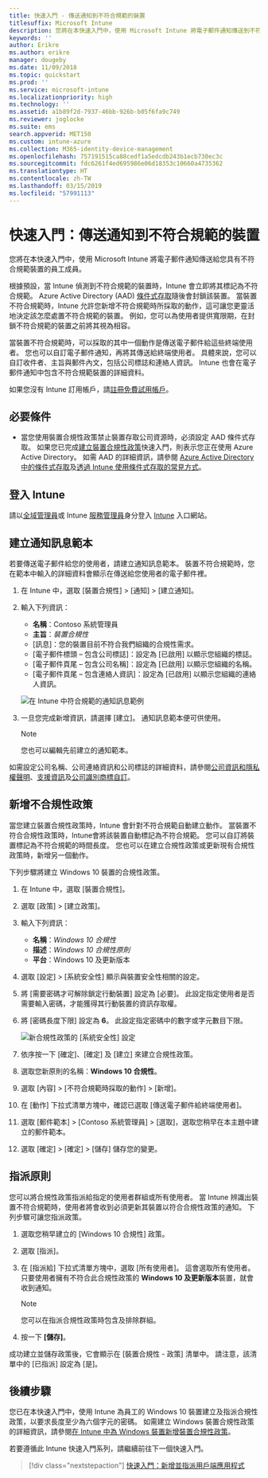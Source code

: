 ```yaml
---
title: 快速入門 - 傳送通知到不符合規範的裝置
titlesuffix: Microsoft Intune
description: 您將在本快速入門中，使用 Microsoft Intune 將電子郵件通知傳送到不符合規範的裝置。
keywords: ''
author: Erikre
ms.author: erikre
manager: dougeby
ms.date: 11/09/2018
ms.topic: quickstart
ms.prod: ''
ms.service: microsoft-intune
ms.localizationpriority: high
ms.technology: ''
ms.assetid: a1b89f2d-7937-46bb-926b-b05f6fa9c749
ms.reviewer: joglocke
ms.suite: ems
search.appverid: MET150
ms.custom: intune-azure
ms.collection: M365-identity-device-management
ms.openlocfilehash: 757191515ca88cedf1a5edcdb243b1ecb730ec3c
ms.sourcegitcommit: fdc6261f4ed695986e06d18353c10660a4735362
ms.translationtype: HT
ms.contentlocale: zh-TW
ms.lasthandoff: 03/15/2019
ms.locfileid: "57991113"
---
```

# <a name="quickstart-send-notifications-to-noncompliant-devices"></a>快速入門：傳送通知到不符合規範的裝置

您將在本快速入門中，使用 Microsoft Intune 將電子郵件通知傳送給您具有不符合規範裝置的員工成員。

根據預設，當 Intune 偵測到不符合規範的裝置時，Intune 會立即將其標記為不符合規範。 Azure Active Directory (AAD) [條件式存取](https://docs.microsoft.com/azure/active-directory/active-directory-conditional-access-azure-portal)隨後會封鎖該裝置。 當裝置不符合規範時，Intune 允許您新增不符合規範時所採取的動作，這可讓您更靈活地決定該怎麼處置不符合規範的裝置。 例如，您可以為使用者提供寬限期，在封鎖不符合規範的裝置之前將其視為相容。

當裝置不符合規範時，可以採取的其中一個動作是傳送電子郵件給這些終端使用者。 您也可以自訂電子郵件通知，再將其傳送給終端使用者。 具體來說，您可以自訂收件者、主旨與郵件內文，包括公司標誌和連絡人資訊。 Intune 也會在電子郵件通知中包含不符合規範裝置的詳細資料。

如果您沒有 Intune 訂用帳戶，請[註冊免費試用帳戶](free-trial-sign-up.md)。

## <a name="prerequisites"></a>必要條件
- 當您使用裝置合規性政策禁止裝置存取公司資源時，必須設定 AAD 條件式存取。 如果您已完成[建立裝置合規性政策](quickstart-set-password-length-android.md)快速入門，則表示您正在使用 Azure Active Directory。 如需 AAD 的詳細資訊，請參閱 [Azure Active Directory 中的條件式存取](https://docs.microsoft.com/azure/active-directory/active-directory-conditional-access-azure-portal)及[透過 Intune 使用條件式存取的常見方式](conditional-access-intune-common-ways-use.md)。

## <a name="sign-in-to-intune"></a>登入 Intune

請以[全域管理員](users-add.md#types-of-administrators)或 Intune [服務管理員](users-add.md#types-of-administrators)身分登入 [Intune](https://aka.ms/intuneportal) 入口網站。 

## <a name="create-a-notification-message-template"></a>建立通知訊息範本

若要傳送電子郵件給您的使用者，請建立通知訊息範本。 裝置不符合規範時，您在範本中輸入的詳細資料會顯示在傳送給您使用者的電子郵件裡。

1. 在 Intune 中，選取 [裝置合規性] > [通知] > [建立通知]。 
2. 輸入下列資訊：

   - **名稱**：Contoso 系統管理員
   - **主旨**：*裝置合規性*
   - [訊息]：您的裝置目前不符合我們組織的合規性需求。
   - [電子郵件標頭 – 包含公司標誌]：設定為 [已啟用] 以顯示您組織的標誌。
   - [電子郵件頁尾 – 包含公司名稱]：設定為 [已啟用] 以顯示您組織的名稱。
   - [電子郵件頁尾 – 包含連絡人資訊]：設定為 [已啟用] 以顯示您組織的連絡人資訊。

   ![在 Intune 中符合規範的通知訊息範例](./media/quickstart-send-notification-01.png)

3. 一旦您完成新增資訊，請選擇 [建立]。 通知訊息範本便可供使用。

    > [!NOTE]
    > 您也可以編輯先前建立的通知範本。

如需設定公司名稱、公司連絡資訊和公司標誌的詳細資料，請參閱[公司資訊和隱私權聲明](company-portal-app.md#company-information-and-privacy-statement)、[支援資訊](company-portal-app.md#support-information)及[公司識別商標自訂](company-portal-app.md#company-identity-branding-customization)。 

## <a name="add-a-noncompliance-policy"></a>新增不合規性政策

當您建立裝置合規性政策時，Intune 會針對不符合規範自動建立動作。 當裝置不符合合規性政策時，Intune會將該裝置自動標記為不符合規範。 您可以自訂將裝置標記為不符合規範的時間長度。 您也可以在建立合規性政策或更新現有合規性政策時，新增另一個動作。 

下列步驟將建立 Windows 10 裝置的合規性政策。

1. 在 Intune 中，選取 [裝置合規性]。
2. 選取 [政策] > [建立政策]。
3. 輸入下列資訊：

   - **名稱**：*Windows 10 合規性*
   - **描述**：*Windows 10 合規性原則*
   - **平台**：Windows 10 及更新版本

4. 選取 [設定] > [系統安全性] 顯示與裝置安全性相關的設定。
5. 將 [需要密碼才可解除鎖定行動裝置] 設定為 [必要]。 此設定指定使用者是否需要輸入密碼，才能獲得其行動裝置的資訊存取權。 
6. 將 [密碼長度下限] 設定為 **6**。 此設定指定密碼中的數字或字元數目下限。

    ![新合規性政策的 [系統安全性] 設定](./media/quickstart-send-notification-02.png) 

7. 依序按一下 [確定]、[確定] 及 [建立] 來建立合規性政策。
8. 選取您新原則的名稱：**Windows 10 合規性**。
9. 選取 [內容] > [不符合規範時採取的動作] > [新增]。
10. 在 [動作] 下拉式清單方塊中，確認已選取 [傳送電子郵件給終端使用者]。
11. 選取 [郵件範本] > [Contoso 系統管理員] > [選取]，選取您稍早在本主題中建立的郵件範本。
12. 選取 [確定] > [確定] > [儲存] 儲存您的變更。

## <a name="assign-the-policy"></a>指派原則

您可以將合規性政策指派給指定的使用者群組或所有使用者。 當 Intune 辨識出裝置不符合規範時，使用者將會收到必須更新其裝置以符合合規性政策的通知。 下列步驟可讓您指派政策。

1. 選取您稍早建立的 [Windows 10 合規性] 政策。
2. 選取 [指派]。
3. 在 [指派給] 下拉式清單方塊中，選取 [所有使用者]。 這會選取所有使用者。 只要使用者擁有不符合此合規性政策的 **Windows 10 及更新版本**裝置，就會收到通知。

    > [!NOTE]
    > 您可以在指派合規性政策時包含及排除群組。

4. 按一下 **[儲存]**。

成功建立並儲存政策後，它會顯示在 [裝置合規性 - 政策] 清單中。 請注意，該清單中的 [已指派] 設定為 [是]。

## <a name="next-steps"></a>後續步驟

您已在本快速入門中，使用 Intune 為員工的 Windows 10 裝置建立及指派合規性政策，以要求長度至少為六個字元的密碼。 如需建立 Windows 裝置合規性政策的詳細資訊，請參閱[在 Intune 中為 Windows 裝置新增裝置合規性政策](compliance-policy-create-windows.md)。

若要遵循此 Intune 快速入門系列，請繼續前往下一個快速入門。

> [!div class="nextstepaction"]
> [快速入門：新增並指派用戶端應用程式](quickstart-add-assign-app.md)
